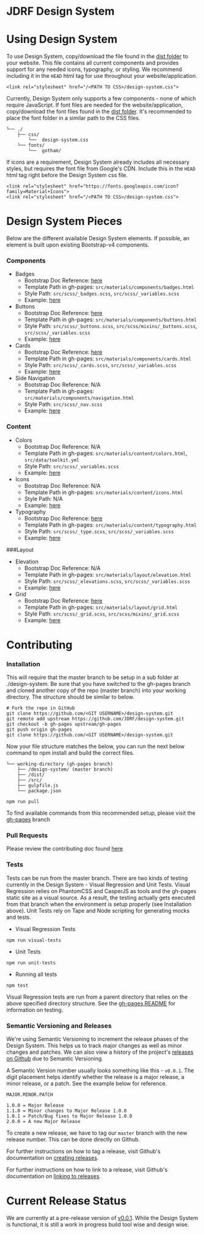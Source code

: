 # JDRF Design System

# Using Design System
To use Design System, copy/download the file found in the [dist folder](https://github.com/JDRF/design-system/tree/master/dist/css) to your website. This file contains all current components and provides support for any needed icons, typography, or styling. We recommend including it in the `HEAD` html tag for use throughout your website/application.
````
<link rel="stylesheet" href="/<PATH TO CSS>/design-system.css">
````
Currently, Design System only supports a few components - none of which require JavaScript. If font files are needed for the website/application, copy/download the font files found in the [dist folder](https://github.com/JDRF/design-system/tree/master/dist/fonts/gotham). It's recommended to place the font folder in a similar path to the CSS files.
````
└── ./
	├── css/
		└──  design-system.css
	└── fonts/
		└──  gotham/
````

If icons are a requirement, Design System already includes all necessary styles, but requires the font file from Google's CDN. Include this in the `HEAD` html tag right before the Design System css file.
````
<link rel="stylesheet" href="https://fonts.googleapis.com/icon?family=Material+Icons">
<link rel="stylesheet" href="/<PATH TO CSS>/design-system.css">
````

# Design System Pieces
Below are the different available Design System elements. If possible, an element is built upon existing Bootstrap-v4 components.
### Components
* Badges
	* Bootstrap Doc Reference: [here](http://v4-alpha.getbootstrap.com/components/label/)
	* Template Path in gh-pages: `src/materials/components/badges.html`
	* Style Path: `src/scss/_badges.scss`, `src/scss/_variables.scss`
	* Example: [here](http://jdrf.github.io/design-system/dist/components.html#badges)
* Buttons
	* Bootstrap Doc Reference: [here](http://v4-alpha.getbootstrap.com/components/buttons/)
	* Template Path in gh-pages: `src/materials/components/buttons.html`
	* Style Path: `src/scss/_buttons.scss`, `src/scss/mixins/_buttons.scss`, `src/scss/_variables.scss`
	* Example: [here](http://jdrf.github.io/design-system/dist/components.html#buttons)
* Cards
	* Bootstrap Doc Reference: [here](http://v4-alpha.getbootstrap.com/components/card/)
	* Template Path in gh-pages: `src/materials/components/cards.html`
	* Style Path: `src/scss/_cards.scss`, `src/scss/_variables.scss`
	* Example: [here](http://jdrf.github.io/design-system/dist/components.html#cards)
* Side Navigation
	* Bootstrap Doc Reference: N/A
	* Template Path in gh-pages: `src/materials/components/navigation.html`
	* Style Path: `src/scss/_nav.scss`
	* Example: [here](http://jdrf.github.io/design-system/dist/components.html#side-navigation)

### Content
* Colors
	* Bootstrap Doc Reference: N/A
	* Template Path in gh-pages: `src/materials/content/colors.html`, `src/data/toolkit.yml`
	* Style Path: `src/scss/_variables.scss`
	* Example: [here](http://jdrf.github.io/design-system/dist/content.html#colors)
* Icons
	* Bootstrap Doc Reference: N/A
	* Template Path in gh-pages: `src/materials/content/icons.html`
	* Style Path: N/A
	* Example: [here](http://jdrf.github.io/design-system/dist/content.html#icons)
* Typography
	* Bootstrap Doc Reference: [here](http://v4-alpha.getbootstrap.com/content/typography/)
	* Template Path in gh-pages: `src/materials/content/typography.html`
	* Style Path: `src/scss/_type.scss`, `src/scss/_variables.scss`
	* Example: [here](http://jdrf.github.io/design-system/dist/content.html#typography)

###Layout
* Elevation
	* Bootstrap Doc Reference: N/A
	* Template Path in gh-pages: `src/materials/layout/elevation.html`
	* Style Path: `src/scss/_elevations.scss`, `src/scss/_variables.scss`
	* Example: [here](http://jdrf.github.io/design-system/dist/layout.html#elevation)
* Grid
	* Bootstrap Doc Reference: [here](http://v4-alpha.getbootstrap.com/layout/grid/)
	* Template Path in gh-pages: `src/materials/layout/grid.html`
	* Style Path: `src/scss/_grid.scss`, `src/scss/mixins/_grid.scss`
	* Example: [here](http://jdrf.github.io/design-system/dist/layout.html#grid)


# Contributing

### Installation
This will require that the master branch to be setup in a sub folder at ./design-system. Be sure that you have switched to the gh-pages branch and cloned another copy of the repo (master branch) into your working directory. The structure should be similar to below.

````
# Fork the repo in GitHub
git clone https://github.com/<GIT USERNAME>/design-system.git
git remote add upstream https://github.com/JDRF/design-system.git
git checkout -b gh-pages upstream/gh-pages
git push origin gh-pages
git clone https://github.com/<GIT USERNAME>/design-system.git
````
Now your file structure matches the below, you can run the next below command to npm install and build the correct files.
````
└── working-directory (gh-pages branch)
	├── /design-system/ (master branch)
	├── /dist/
	├── /src/
	├── gulpfile.js
	└── package.json
````

```
npm run pull
```

To find available commands from this recommended setup, please visit the [gh-pages](https://github.com/JDRF/design-system/tree/gh-pages) branch

### Pull Requests
Please review the contributing doc found [here](https://github.com/JDRF/design-system/blob/master/CONTRIBUTING.md)

### Tests
Tests can be run from the master branch. There are two kinds of testing currently in the Design System - Visual Regression and Unit Tests. Visual Regression relies on PhantomCSS and CasperJS as tools and the gh-pages static site as a visual source. As a result, the testing actually gets executed from that branch when the environment is setup properly (see Installation above). Unit Tests rely on Tape and Node scripting for generating mocks and tests.

* Visual Regression Tests
````
npm run visual-tests
````
* Unit Tests
````
npm run unit-tests
````
* Running all tests
````
npm test
````

Visual Regression tests are run from a parent directory that relies on the above specified directory structure. See the [gh-pages README](https://github.com/JDRF/design-system/tree/gh-pages) for information on testing.

### Semantic Versioning and Releases
We're using Semantic Versioning to increment the release phases of the Design System. This helps us to track major changes as well as minor changes and patches. We can also view a history of the project's [releases on Github](https://github.com/JDRF/design-system/releases) due to Semantic Versioning.

A Semantic Version number usually looks something like this - `v0.0.1`. The digit placement helps identify whether the release is a major release, a minor release, or a patch. See the example below for reference.

````
MAJOR.MINOR.PATCH

1.0.0 = Major Release
1.1.0 = Minor changes to Major Release 1.0.0
1.0.1 = Patch/Bug fixes to Major Release 1.0.0
2.0.0 = A new Major Release
````

To create a new release, we have to tag our `master` branch with the new release number. This can be done directly on Github.

For further instructions on how to tag a release, visit Github's documentation on [creating releases](https://help.github.com/articles/creating-releases/).

For further instructions on how to link to a release, visit Github's documentation on [linking to releases](https://help.github.com/articles/linking-to-releases/).

# Current Release Status
We are currently at a pre-release version of [v0.0.1](https://github.com/JDRF/design-system/releases). While the Design System is functional, it is still a work in progress build tool wise and design wise.
